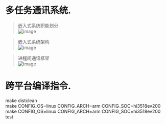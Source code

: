 # 多任务通讯系统.

> 嵌入式系统职能划分    
![image](https://note.youdao.com/yws/public/resource/53020d3e2dd5db8dc377d086688552e5/4BBF58B17FF04ABFADD990E7F0B74BB2?ynotemdtimestamp=1637413162344)

> 嵌入式系统架构   
![image](https://note.youdao.com/yws/public/resource/53020d3e2dd5db8dc377d086688552e5/9390BA86588D4B6AAE386BBB79C1BDD3?ynotemdtimestamp=1636789562673)

> 进程间通讯框架    
![image](https://note.youdao.com/yws/public/resource/53020d3e2dd5db8dc377d086688552e5/020D72D6CAD443FA84B916764DC84018?ynotemdtimestamp=1636902903987)

# 跨平台编译指令.
make distclean   
make CONFIG_OS=linux CONFIG_ARCH=arm CONFIG_SOC=hi3518ev200    
make CONFIG_OS=linux CONFIG_ARCH=arm CONFIG_SOC=hi3518ev200 test    

